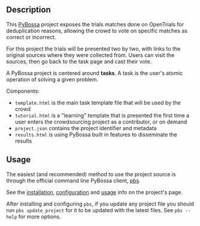 ## Description

This [PyBossa]() project exposes the trials matches done on OpenTrials for
deduplication reasons, allowing the crowd to vote on specific matches as
correct or incorrect.

For this project the trials will be presented two by two, with links to the
original sources where they were collected from. Users can visit the sources,
then go back to the task page and cast their vote.

A PyBossa project is centered around **tasks**. A task is the user's atomic
operation of solving a given problem.


Components:

* `template.html` is the main task template file that will be used by the crowd
* `tutorial.html` is a "learning" template that is presented the first time a
  user enters the crowdsourcing project as a contributor, or on demand
* `project.json` contains the project identifier and metadata
* `results.html` is using PyBossa built in features to disseminate the results


## Usage

The easiest (and recommended) method to use the project source is through the
official command line PyBossa client, [pbs](https://github.com/PyBossa/pbs).

See the [installation](https://github.com/PyBossa/pbs#installation),
[configuration](https://github.com/PyBossa/pbs#configuring-pbs) and 
[usage](https://github.com/PyBossa/pbs#updating-project-templates) info on the 
project's page.

After installing and configuring `pbs`, if you update any project file you
should run `pbs update_project` for it to be updated with the latest files. See
`pbs --help` for more options.

